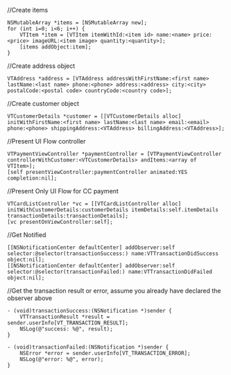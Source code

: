 
//Create items

```
NSMutableArray *items = [NSMutableArray new];
for (int i=0; i<6; i++) {
	VTItem *item = [VTItem itemWithId:<item id> name:<name> price:<price> imageURL:<item image> quantity:<quantity>];
	[items addObject:item];
}
```

//Create address object

```
VTAddress *address = [VTAddress addressWithFirstName:<first name> lastName:<last name> phone:<phone> address:<address> city:<city> postalCode:<postal code> countryCode:<country code>];
```

//Create customer object

```
VTCustomerDetails *customer = [[VTCustomerDetails alloc] initWithFirstName:<first name> lastName:<last name> email:<email> phone:<phone> shippingAddress:<VTAddress> billingAddress:<VTAddress>];
```

//Present UI Flow controller

```
VTPaymentViewController *paymentController = [VTPaymentViewController controllerWithCustomer:<VTCustomerDetails> andItems:<array of VTItem>];
[self presentViewController:paymentController animated:YES completion:nil];
```

//Present Only UI Flow for CC payment

```
VTCardListController *vc = [[VTCardListController alloc] initWithCustomerDetails:customerDetails itemDetails:self.itemDetails transactionDetails:transactionDetails];
[vc presentOnViewController:self];
```

//Get Notified

```
[[NSNotificationCenter defaultCenter] addObserver:self selector:@selector(transactionSuccess:) name:VTTransactionDidSuccess object:nil];
[[NSNotificationCenter defaultCenter] addObserver:self selector:@selector(transactionFailed:) name:VTTransactionDidFailed object:nil];
```

//Get the transaction result or error, assume you already have declared the observer above

```
- (void)transactionSuccess:(NSNotification *)sender {
    VTTransactionResult *result = sender.userInfo[VT_TRANSACTION_RESULT];
    NSLog(@"success: %@", result);
}

- (void)transactionFailed:(NSNotification *)sender {
    NSError *error = sender.userInfo[VT_TRANSACTION_ERROR];
    NSLog(@"error: %@", error);
}
```